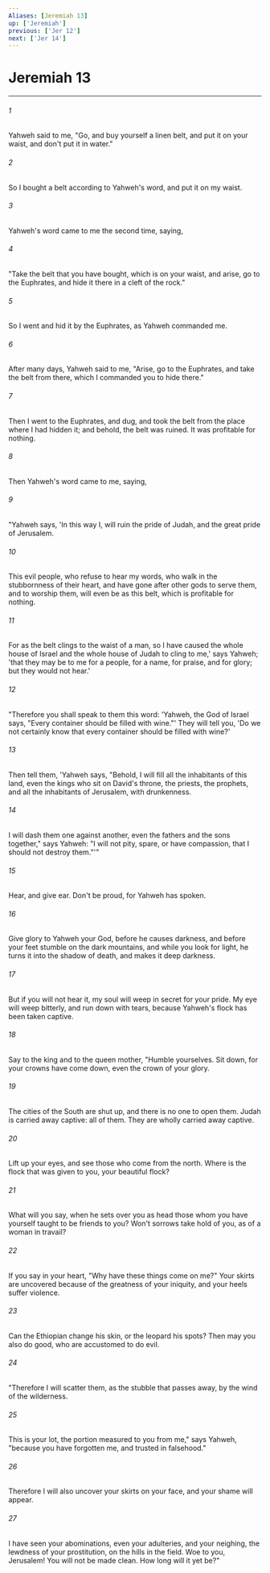 ```yaml
---
Aliases: [Jeremiah 13]
up: ['Jeremiah']
previous: ['Jer 12']
next: ['Jer 14']
---
```

# Jeremiah 13
***





###### 1 

Yahweh said to me, "Go, and buy yourself a linen belt, and put it on your waist, and don't put it in water." 



###### 2 

So I bought a belt according to Yahweh's word, and put it on my waist. 



###### 3 

Yahweh's word came to me the second time, saying, 



###### 4 

"Take the belt that you have bought, which is on your waist, and arise, go to the Euphrates, and hide it there in a cleft of the rock." 



###### 5 

So I went and hid it by the Euphrates, as Yahweh commanded me. 



###### 6 

After many days, Yahweh said to me, "Arise, go to the Euphrates, and take the belt from there, which I commanded you to hide there." 



###### 7 

Then I went to the Euphrates, and dug, and took the belt from the place where I had hidden it; and behold, the belt was ruined. It was profitable for nothing. 



###### 8 

Then Yahweh's word came to me, saying, 



###### 9 

"Yahweh says, 'In this way I, will ruin the pride of Judah, and the great pride of Jerusalem. 



###### 10 

This evil people, who refuse to hear my words, who walk in the stubbornness of their heart, and have gone after other gods to serve them, and to worship them, will even be as this belt, which is profitable for nothing. 



###### 11 

For as the belt clings to the waist of a man, so I have caused the whole house of Israel and the whole house of Judah to cling to me,' says Yahweh; 'that they may be to me for a people, for a name, for praise, and for glory; but they would not hear.' 



###### 12 

"Therefore you shall speak to them this word: 'Yahweh, the God of Israel says, "Every container should be filled with wine."' They will tell you, 'Do we not certainly know that every container should be filled with wine?' 



###### 13 

Then tell them, 'Yahweh says, "Behold, I will fill all the inhabitants of this land, even the kings who sit on David's throne, the priests, the prophets, and all the inhabitants of Jerusalem, with drunkenness. 



###### 14 

I will dash them one against another, even the fathers and the sons together," says Yahweh: "I will not pity, spare, or have compassion, that I should not destroy them."'" 



###### 15 

Hear, and give ear. Don't be proud, for Yahweh has spoken. 



###### 16 

Give glory to Yahweh your God, before he causes darkness, and before your feet stumble on the dark mountains, and while you look for light, he turns it into the shadow of death, and makes it deep darkness. 



###### 17 

But if you will not hear it, my soul will weep in secret for your pride. My eye will weep bitterly, and run down with tears, because Yahweh's flock has been taken captive. 



###### 18 

Say to the king and to the queen mother, "Humble yourselves. Sit down, for your crowns have come down, even the crown of your glory. 



###### 19 

The cities of the South are shut up, and there is no one to open them. Judah is carried away captive: all of them. They are wholly carried away captive. 



###### 20 

Lift up your eyes, and see those who come from the north. Where is the flock that was given to you, your beautiful flock? 



###### 21 

What will you say, when he sets over you as head those whom you have yourself taught to be friends to you? Won't sorrows take hold of you, as of a woman in travail? 



###### 22 

If you say in your heart, "Why have these things come on me?" Your skirts are uncovered because of the greatness of your iniquity, and your heels suffer violence. 



###### 23 

Can the Ethiopian change his skin, or the leopard his spots? Then may you also do good, who are accustomed to do evil. 



###### 24 

"Therefore I will scatter them, as the stubble that passes away, by the wind of the wilderness. 



###### 25 

This is your lot, the portion measured to you from me," says Yahweh, "because you have forgotten me, and trusted in falsehood." 



###### 26 

Therefore I will also uncover your skirts on your face, and your shame will appear. 



###### 27 

I have seen your abominations, even your adulteries, and your neighing, the lewdness of your prostitution, on the hills in the field. Woe to you, Jerusalem! You will not be made clean. How long will it yet be?"
